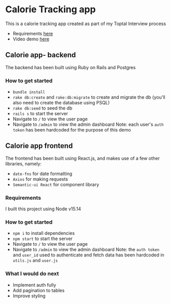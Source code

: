 # Calorie Tracking app

This is a calorie tracking app created as part of my Toptal Interview process

- Requirements [here](https://drive.google.com/file/d/1djG2tiDcugAw1_Q29ePqa3F_YyB-7CaE/view)
- Video demo [here](https://www.loom.com/share/f0f54039e39d46dea898ad4cb1d615c4)

## Calorie app- backend

The backend has been built using Ruby on Rails and Postgres
### How to get started
- `bundle install`
- `rake db:create` and `rake:db:migrate` to create and migrate the db (you'll also need to create the database using PSQL)
- `rake db:seed` to seed the db
- `rails s` to start the server
- Navigate to `/` to view the user page
- Navigate to `/admin` to view the admin dashboard
Note: each user's `auth token` has been hardcoded for the purpose of this demo

## Calorie app frontend

The frontend has been built using React.js, and makes use of a few other libraries, namely:
- `date-fns` for date formatting
- `Axios` for making requests
- `Semantic-ui React` for component library

### Requirements
I built this project using Node v15.14

### How to get started
- `npm i` to install dependencies
- `npm start` to start the server
- Navigate to `/` to view the user page
- Navigate to `/admin` to view the admin dashboard
Note: the `auth token` and `user_id` used to authenticate and fetch data has been hardcoded in `utils.js` and `user.js`

### What I would do next
- Implement auth fully
- Add pagination to tables
- Improve styling
